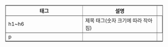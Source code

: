 <table border = "1">
	<tr>
		<th width = "300">태그</th>
		<th width = "300">설명</th>
	</tr>
	<tr>
		<td>h1~h6</td>
		<td>제목 태그(숫자 크기에 따라 작아짐)<td>
	</tr>
	<tr>
		<td>p</td>
		<td></td>
	</tr>
</table>
